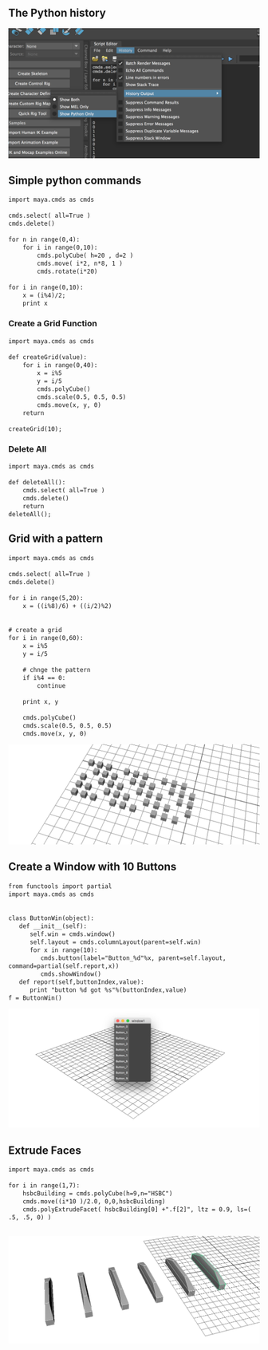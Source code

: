 ## The Python history

![python history](assets/pythonhistory.png)



## Simple python commands
```
import maya.cmds as cmds

cmds.select( all=True )
cmds.delete()

for n in range(0,4):
	for i in range(0,10):
		cmds.polyCube( h=20 , d=2 )
		cmds.move( i*2, n*8, 1 )
		cmds.rotate(i*20)
		
for i in range(0,10):
	x = (i%4)/2;
	print x
```
### Create a Grid Function
```
import maya.cmds as cmds

def createGrid(value):
	for i in range(0,40):
		x = i%5
		y = i/5 	
		cmds.polyCube()
		cmds.scale(0.5, 0.5, 0.5)
		cmds.move(x, y, 0)
	return

createGrid(10);
```

### Delete All
```
import maya.cmds as cmds

def deleteAll():
	cmds.select( all=True )
	cmds.delete()
	return
deleteAll();
```

## Grid with a pattern

```
import maya.cmds as cmds

cmds.select( all=True )
cmds.delete()

for i in range(5,20):
	x = ((i%8)/6) + ((i/2)%2)
	

# create a grid
for i in range(0,60):
	x = i%5
	y = i/5 
	
	# chnge the pattern
	if i%4 == 0:
		continue
	
	print x, y
	
	cmds.polyCube()
	cmds.scale(0.5, 0.5, 0.5)
	cmds.move(x, y, 0)
```

![grid&pattern](assets/grid.png)

## Create a Window with 10 Buttons

```
from functools import partial
import maya.cmds as cmds


class ButtonWin(object):
   def __init__(self):
      self.win = cmds.window()
      self.layout = cmds.columnLayout(parent=self.win)
      for x in range(10):
         cmds.button(label="Button_%d"%x, parent=self.layout, command=partial(self.report,x))
         cmds.showWindow()
   def report(self,buttonIndex,value):
      print "button %d got %s"%(buttonIndex,value)
f = ButtonWin()
```
![Buttons](assets/button.png)



## Extrude Faces
```
import maya.cmds as cmds

for i in range(1,7):
	hsbcBuilding = cmds.polyCube(h=9,n="HSBC")
	cmds.move((i*10 )/2.0, 0,0,hsbcBuilding)
	cmds.polyExtrudeFacet( hsbcBuilding[0] +".f[2]", ltz = 0.9, ls=( .5, .5, 0)	)
	
```
![extrude](assets/extrude.png)

